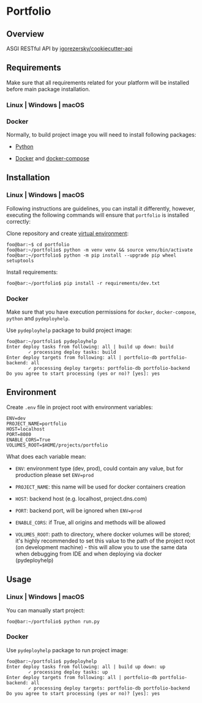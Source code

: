 # Portfolio

## Overview

ASGI RESTful API by [igorezersky/cookiecutter-api](https://github.com/igorezersky/cookiecutter-api)

## Requirements

Make sure that all requirements related for your platform will be installed before main package installation.

### Linux | Windows | macOS

### Docker

Normally, to build project image you will need to install following packages:

- [Python](https://python.org/downloads)

- [Docker](https://docs.docker.com/get-docker/) and [docker-compose](https://docs.docker.com/compose/install/)

## Installation

### Linux | Windows | macOS

Following instructions are guidelines, you can install it differently, however,
executing the following commands will ensure that `portfolio` is installed correctly:

Clone repository and create [virtual environment](https://docs.python.org/3/library/venv.html):

```console
foo@bar:~$ cd portfolio
foo@bar:~/portfolio$ python -m venv venv && source venv/bin/activate
foo@bar:~/portfolio$ python -m pip install --upgrade pip wheel setuptools
```

Install requirements:

```console
foo@bar:~/portfolio$ pip install -r requirements/dev.txt
```

### Docker

Make sure that you have execution permissions for `docker`, `docker-compose`, `python` and `pydeployhelp`.

Use `pydeployhelp` package to build project image:

```console
foo@bar:~/portfolio$ pydeployhelp
Enter deploy tasks from following: all | build up down: build
        ✓ processing deploy tasks: build
Enter deploy targets from following: all | portfolio-db portfolio-backend: all
        ✓ processing deploy targets: portfolio-db portfolio-backend
Do you agree to start processing (yes or no)? [yes]: yes
```

## Environment

Create `.env` file in project root with environment variables:

```text
ENV=dev
PROJECT_NAME=portfolio
HOST=localhost
PORT=8080
ENABLE_CORS=True
VOLUMES_ROOT=$HOME/projects/portfolio
```

What does each variable mean:

* `ENV`: environment type (dev, prod), could contain any value, but for production please set `ENV=prod`

* `PROJECT_NAME`: this name will be used for docker containers creation

* `HOST`: backend host (e.g. localhost, project.dns.com)

* `PORT`: backend port, will be ignored when `ENV=prod`

* `ENABLE_CORS`: if True, all origins and methods will be allowed

* `VOLUMES_ROOT`: path to directory, where docker volumes will be stored; it's highly recommended to set this value to the path of the project root (on development machine) - this will allow you to use the same data when debugging from IDE and when deploying via docker (pydeployhelp)

## Usage

### Linux | Windows | macOS

You can manually start project:

```console
foo@bar:~/portfolio$ python run.py
```

### Docker

Use `pydeployhelp` package to run project image:

```console
foo@bar:~/portfolio$ pydeployhelp
Enter deploy tasks from following: all | build up down: up
        ✓ processing deploy tasks: up
Enter deploy targets from following: all | portfolio-db portfolio-backend: all
        ✓ processing deploy targets: portfolio-db portfolio-backend
Do you agree to start processing (yes or no)? [yes]: yes
```
